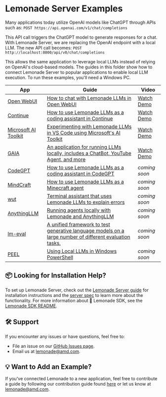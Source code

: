 # Lemonade Server Examples

Many applications today utilize OpenAI models like ChatGPT through APIs such as: `POST https://api.openai.com/v1/chat/completions`

This API call triggers the ChatGPT model to generate responses for a chat. With Lemonade Server, we are replacing the OpenAI endpoint with a local LLM. The new API call becomes: `POST http://localhost:8000/api/v0/chat/completions`

This allows the same application to leverage local LLMs instead of relying on OpenAI's cloud-based models. The guides in this folder show how to connect Lemonade Server to popular applications to enable local LLM execution. To run these examples, you'll need a Windows PC.

| App                 | Guide                                                                                               | Video                                                                                     |
|---------------------|-----------------------------------------------------------------------------------------------------|-------------------------------------------------------------------------------------------|
| [Open WebUI](https://github.com/open-webui/open-webui)         | [How to chat with Lemonade LLMs in Open WebUI](https://ryzenai.docs.amd.com/en/latest/llm/server_interface.html#open-webui-demo)   | [Watch Demo](https://www.youtube.com/watch?v=PXNTDZREJ_A)                                 |
| [Continue](https://www.continue.dev/)   | [How to use Lemonade LLMs as a coding assistant in Continue](./apps/continue.md)                                          | [Watch Demo](https://youtu.be/bP_MZnDpbUc?si=hRhLbLEV6V_OGlUt)                            |
| [Microsoft AI Toolkit](https://learn.microsoft.com/en-us/windows/ai/toolkit/)   | [Experimenting with Lemonade LLMs in VS Code using Microsoft's AI Toolkit](./apps/ai-toolkit.md)                                          | [Watch Demo](https://youtu.be/JecpotOZ6qo?si=WxWVQhUBCJQgE6vX)                            |
| [GAIA](https://github.com/amd/gaia)   | [An application for running LLMs locally, includes a ChatBot, YouTube Agent, and more](https://github.com/amd/gaia?tab=readme-ov-file#getting-started-guide) | [Watch Demo](https://youtu.be/_PORHv_-atI?si=EYQjmrRQ6Zy2H0ek)                            |
| [CodeGPT](https://codegpt.co/)   | [How to use Lemonade LLMs as a coding assistant in CodeGPT](./apps/codeGPT.md)                                          | _coming soon_                                                                             |
| [MindCraft](mindcraft.md) | [How to use Lemonade LLMs as a Minecraft agent](./apps/mindcraft.md) | _coming soon_                                                                             |
| [wut](https://github.com/shobrook/wut)   | [Terminal assistant that uses Lemonade LLMs to explain errors](./apps/wut.md)                                          | _coming soon_                                                                             |
| [AnythingLLM](https://anythingllm.com/) | [Running agents locally with Lemonade and AnythingLLM](./apps/anythingLLM.md) | _coming soon_                                                                             |
| [lm-eval](https://github.com/EleutherAI/lm-evaluation-harness)   | [A unified framework to test generative language models on a large number of different evaluation tasks.](./apps/lm-eval.md)              | _coming soon_                                                                             |
| [PEEL](https://github.com/lemonade-apps/peel)     | [Using Local LLMs in Windows PowerShell](https://github.com/lemonade-apps/peel?tab=readme-ov-file#installation)                   | _coming soon_                                                                             |

## 📦 Looking for Installation Help?

To set up Lemonade Server, check out the [Lemonade Server guide](./README.md) for installation instructions and the [server spec](./server_spec.md) to learn more about the functionality. For more information about 🍋 Lemonade SDK, see the [Lemonade SDK README](../README.md).

## 🛠️ Support

If you encounter any issues or have questions, feel free to:
- File an issue on our [GitHub Issues page](https://github.com/lemonade-sdk/lemonade/issues).
- Email us at [lemonade@amd.com](mailto:lemonade@amd.com).

## 💡 Want to Add an Example?

If you've connected Lemonade to a new application, feel free to contribute a guide by following our contribution guide found [here](../contribute.md) or let us know at [lemonade@amd.com](mailto:lemonade@amd.com).